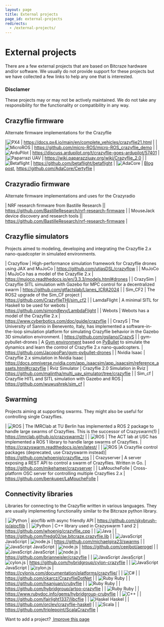 ```yaml
---
layout: page
title: External projects
page_id: external-projects
redirects:
  - /external-projects/
---
```


# External projects

There are a few external projects that are based on Bitcraze hardware and/or software.
We usually do not provide support for these projects but we have collected a few
links to help any one that is interested.

### Disclamer
These projects may or may not be actively maintained. We do not take any
responsibility for the functionality or compatibility in any way.

## Crazyflie firmware

Alternate firmware implementations for the Crazyflie


|![PX4](/images/icons/px4_32.png)  |  <https://docs.px4.io/main/en/complete_vehicles/crazyflie21.html> |
|![MicroROS](/images/icons/microros.png)  |  <https://github.com/micro-ROS/micro-ROS_crazyflie_demo> |
|![ArduPilot](/images/icons/ardupilot.png) |   <https://discuss.ardupilot.org/t/crazyflie-goes-ardupilot/57401>  |
|![Paparrazi UAV](/images/icons/paparazzi.jpeg)  |  <https://wiki.paparazziuav.org/wiki/Crazyflie_2.0>         |
|![Betaflight](/images/icons/betaflight_32.png) |  <https://github.com/betaflight/betaflight> |
|![AdaCore](/images/icons/adacore_32.png) |  [Blog post](https://blog.adacore.com/how-to-prevent-drone-crashes-using-spark), <https://github.com/AdaCore/Certyflie> |

## Crazyradio firmware

Alternate firmware implementations and uses for the Crazyradio

| NRF research firmware from Bastille Research  || <https://github.com/BastilleResearch/nrf-research-firmware> |
| MouseJack device discovery and research tools || <https://github.com/BastilleResearch/nrf-research-firmware> |

## Crazyflie simulators

Projects aimed to modeling, developing and integrating the Crazyflie 2.x nano-quadcopter in simulated environments.

| Crazyflow | High-performance simulation framework for Crazyflie drones using JAX and MuJoCo  | <https://github.com/utiasDSL/crazyflow> | 
| MuJoCo |   MuJoCo has a model of the Crazyflie 2.x | <https://mujoco.readthedocs.io/en/3.3.3/models.html#drones> |
| CrazySim |  Crazyflie SITL simulation with Gazebo for MPC control for a decentralized swarm | <https://github.com/gtfactslab/Llanes_ICRA2024> |
| Sim_CF2 | The ROS2 upgrade of the Sim_CF project | <https://github.com/CrazyflieTHI/sim_cf2> |
| LamdaFlight | A minimal SITL for Haskell to be used for webots | <https://github.com/simondlevy/LambdaFlight> |
| Webots | Webots has a model of the Crazyflie 2.x | <https://www.cyberbotics.com/doc/guide/crazyflie> |
| CrazyS | The University of Sannio in Benevento, Italy, has implemented a software-in-the-loop simulation platform for simulating Crazyflie behavior in the Gazebo 3D simulation environment. | <https://github.com/gsilano/CrazyS> |
| gym-pybullet-drones | A [Gym environment](https://github.com/openai/gym) based on [PyBullet](https://github.com/bulletphysics/bullet3) to simulate the dynamics and learn the control of Crazyflie 2.x nano-quadcopters. | <https://github.com/JacopoPan/gym-pybullet-drones> |
| Nvidia Isaac | Crazyflie 2.x simulation in Nvidia Isaac | <https://docs.omniverse.nvidia.com/app_isaacsim/app_isaacsim/reference_assets.html#crazyflie>
| Rviz Simulator | Crazyflie 2.0 Simulation in Rviz | <https://github.com/malintha/multi_uav_simulator/tree/crazyflie> |
| Sim_cf | Crazyflie HITL and SITL simulation with Gazebo and ROS | <https://github.com/wuwushrek/sim_cf> |



## Swarming

Projects aiming at supporting swarms. They might also be useful for controlling single Crazyflies.

| ![ROS](/images/icons/ros2_tm.png)  | The IMRClab at TU Berlin has implemented a ROS 2 package to handle large swarms of Crazyflies. This is the successor of Crazyswarm(1) | <https://imrclab.github.io/crazyswarm2/> |
| ![ROS](/images/icons/ros_64.png)  | The ACT lab at USC has implemented a ROS 1 library to handle large swarms of Crazyflies. | <https://crazyswarm.readthedocs.io/en/latest/> |
| ![ROS](/images/icons/ros_64.png) |A Crazyflie control packages (deprecated, use Crazyswarm instead)| <https://github.com/whoenig/crazyflie_ros> |
| Crazyserver | A server exposing a REST API to control a swarm of Crazyflies. Written in Go. | <https://github.com/mikehamer/crazyserver> |
| LaMoucheFolle | Cross-platform OSC server for controlling multiple Crazyflies 2.x | <https://github.com/benkuper/LaMoucheFolle> |

## Connectivity libraries

Libraries for connecting to the Crazyflie written in various languages. They are
usually implementing functionality similar to the Bitcraze python library.

| ![Python](/images/icons/python32.png)                        | aiocflib with async friendly API         | <https://github.com/skybrush-io/aiocflib>   |
| ![Python](/images/icons/c_plus_plus_32.png)                        | C++ library used in Crazyswarm 1 and 2         | <https://github.com/whoenig/crazyflie_cpp> |
| ![Java](/images/icons/java_32.png)                        |                                         | <https://github.com/fredg02/se.bitcraze.crazyflie.lib>   |
| ![JavaScript](/images/icons/javascript_32.png) JavaScript | ![node.js](/images/icons/node_32.png)   | <https://github.com/michaelgira23/swarms>                |
| ![JavaScript](/images/icons/javascript_32.png) JavaScript | ![node.js](/images/icons/node_32.png)   | <https://github.com/ceejbot/aerogel>                     |
| ![JavaScript](/images/icons/javascript_32.png) JavaScript | ![node.js](/images/icons/node_32.png)   | <https://github.com/brianneisler/crazyflie>              |
| ![JavaScript](/images/icons/javascript_32.png) JavaScript | ![cylon.js](/images/icons/cylon_32.png) | <https://github.com/hybridgroup/cylon-crazyflie>         |
| ![JavaScript](/images/icons/javascript_32.png) JavaScript | ![cylon.js](/images/icons/cylon_32.png) | <https://cylonjs.com/documentation/platforms/crazyflie/> |
| ![C#](/images/icons/c_sharp_32.png)                       |                                         | <https://github.com/ckarcz/CrazyflieDotNet>              |
| ![Ruby](/images/icons/ruby_32.png) Ruby                   |                                         | <https://github.com/hsanjuan/crubyflie>                  |
| ![Ruby](/images/icons/ruby_32.png) Ruby                   |                                         | <https://github.com/hybridgroup/artoo-crazyflie>         |
| ![Ruby](/images/icons/ruby_32.png) Ruby                   |                                         | <https://www.rubydoc.info/gems/hybridgroup-crubyflie>     |
| ![C++](/images/icons/c_plus_plus_32.png)                  |                                         | <https://github.com/fairlight1337/libcflie>              |
| ![Haskel](/images/icons/haskell.png) Haskel               |                                         | <https://github.com/orclev/crazyflie-haskell>            |
| ![Scala](/images/icons/scala_32.png)                      |                                         | <https://github.com/triplepoint/ScalaCrazyflie>          |

<div class="col-md-12">
  <p class="text-right">Want to add a project? <a href="https://github.com/bitcraze/bitcraze-website/edit/master/src/{{page.path}}"><i class="fa-solid fa-pencil"></i> &nbsp;Improve this page</a></p>
</div>
